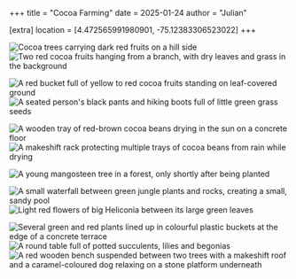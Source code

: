 +++
title = "Cocoa Farming"
date = 2025-01-24
author = "Julian"

[extra]
location = [4.472565991980901, -75.12383306523022]
+++

![Cocoa trees carrying dark red fruits on a hill side](trees.jpg "Cocoa Trees")
![Two red cocoa fruits hanging from a branch, with dry leaves and grass in the background](fruits.jpg "Cocoa Fruits on a Tree")

![A red bucket full of yellow to red cocoa fruits standing on leaf-covered ground](bucket.jpg "Bucket of Cocoa Fruits")
![A seated person's black pants and hiking boots full of little green grass seeds](seeds.jpg "Grass Seeds on Pants")

![A wooden tray of red-brown cocoa beans drying in the sun on a concrete floor](drying.jpg "Cocoa Beans in the Sun")
![A makeshift rack protecting multiple trays of cocoa beans from rain while drying](rack.jpg "Cocoa Beans in a Drying Rack")

![A young mangosteen tree in a forest, only shortly after being planted](mangostino.jpg "Young Mangosteen Tree")

![A small waterfall between green jungle plants and rocks, creating a small, sandy pool](waterfall.jpg "Small Waterfall")
![Light red flowers of big Heliconia between its large green leaves](heliconia.jpg "Heliconia Flowers")

![Several green and red plants lined up in colourful plastic buckets at the edge of a concrete terrace](plants.jpg "Potted Plants")
![A round table full of potted succulents, lilies and begonias](succulents.jpg "Table of Succulents")
![A red wooden bench suspended between two trees with a makeshift roof and a caramel-coloured dog relaxing on a stone platform underneath](swing.jpg "Suspended Wooden Bench")
